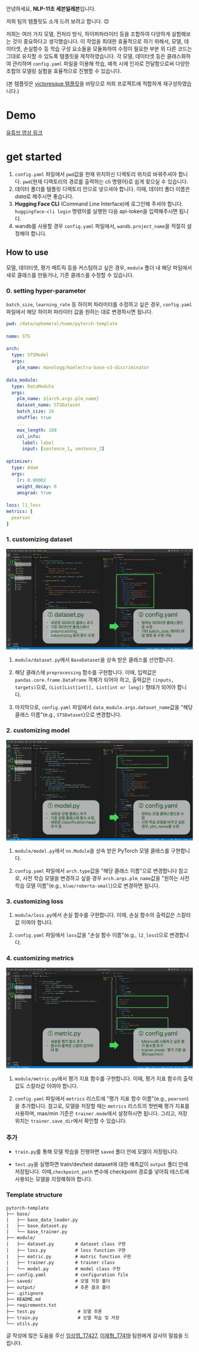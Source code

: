 안녕하세요, **NLP-11조 세븐일레븐**입니다.

저희 팀의 템플릿도 소개 드려 보려고 합니다. 😊

저희는 여러 가지 모델, 전처리 방식, 하이퍼파라미터 등을 조합하여 다양하게 실험해보는 것이 중요하다고 생각했습니다. 이 작업을 최대한 효율적으로 하기 위해서, 모델, 데이터셋, 손실함수 등 학습 구성 요소들을 모듈화하여 수정이 필요한 부분 외 다른 코드는 그대로 유지할 수 있도록 템플릿을 제작하였습니다. 각 모델, 데이터셋 등은 클래스화하여 관리하며 `config.yaml` 파일을 이용해 학습, 예측 시에 인자로 전달함으로써 다양한 조합의 모델링 실험을 효율적으로 진행할 수 있습니다.

(본 템플릿은 [victoresque 템플릿](https://github.com/victoresque/pytorch-template)을 바탕으로 저희 프로젝트에 적합하게 재구성하였습니다.)

# Demo

[유튜브 영상 링크](https://www.youtube.com/watch?v=jgXu96txl6I)

# get started

1. `config.yaml` 파일에서 `pwd`값을 현재 위치하신 디렉토리 위치로 바꿔주셔야 합니다. `pwd`(현재 디렉토리의 경로를 출력하는 cli 명령어)로 쉽게 찾으실 수 있습니다.
2. 데이터 폴더를 템플릿 디렉토리 안으로 넣으셔야 합니다. 이때, 데이터 폴더 이름은 *data*로 해주시면 좋습니다.
3. **Hugging Face CLI** (Command Line Interface)에 로그인해 주셔야 합니다. `huggingface-cli login` 명령어를 실행한 다음 api-token을 입력해주시면 됩니다.
4. wandb를 사용할 경우 `config.yaml` 파일에서, `wandb.project_name`을 적절히 설정해야 합니다.

## How to use

모델, 데이터셋, 평가 메트릭 등을 커스텀하고 싶은 경우, `module` 폴더 내 해당 파일에서 새로 클래스를 만들거나, 기존 클래스를 수정할 수 있습니다.

### 0. setting hyper-parameter

`batch_size`, `learning_rate` 등 하이퍼 파라미터를 수정하고 싶은 경우, `config.yaml` 파일에서 해당 하이퍼 파라미터 값을 원하는 대로 변경하시면 됩니다.

```yaml
pwd: /data/ephemeral/home/pytorch-template

name: STS

arch:
  type: STSModel
  args: 
    plm_name: monologg/koelectra-base-v3-discriminator

data_module:
  type: DataModule
  args:
    plm_name: ${arch.args.plm_name}
    dataset_name: STSDataset
    batch_size: 16
    shuffle: true
    ...
    max_length: 160
    col_info:
      label: label
      input: [sentence_1, sentence_2]

optimizer:
  type: Adam
  args:
    lr: 0.00002
    weight_decay: 0
    amsgrad: true

loss: l1_loss
metrics: [
  pearson
]
```

### 1. customizing dataset
![alt text](picture/dataset.png)
1. `module/dataset.py`에서 `BaseDataset`을 상속 받은 클래스를 선언합니다.

2. 해당 클래스에 `preprocessing` 함수를 구현합니다. 이때, 입력값은 `pandas.core.frame.DataFrame` 객체가 되어야 하고, 출력값은 `(inputs, targets)`으로, `(List[List[int]], List[int or long])` 형태가 되어야 합니다.

3. 마지막으로, `config.yaml` 파일에서 `data_module.args.dataset_name`값을 "해당 클래스 이름"(e.g., `STSDataset`)으로 변경합니다.

### 2. customizing model
![alt text](picture/model.png)
1. `module/model.py`에서 `nn.Module`을 상속 받은 PyTorch 모델 클래스를 구현합니다.

2. `config.yaml` 파일에서 `arch.type`값을 "해당 클래스 이름"으로 변경합니다 
참고로, 사전 학습 모델을 변경하고 싶을 경우 `arch.args.plm_name`값을 "원하는 사전 학습 모델 이름"(e.g., `klue/roberta-small`)으로 변경하면 됩니다.

### 3. customizing loss

1. `module/loss.py`에서 손실 함수를 구현합니다. 이때, 손실 함수의 출력값은 스칼라값 이여야 합니다.

2. `config.yaml` 파일에서 `loss`값을 "손실 함수 이름"(e.g., `l2_loss`)으로 변경합니다.

### 4. customizing metrics
![alt text](picture/metric.png)
1. `module/metric.py`에서 평가 지표 함수를 구현합니다. 이때, 평가 지표 함수의 출력값도 스칼라값 이여야 합니다.

2. `config.yaml` 파일에서 `metrics` 리스트에 "평가 지표 함수 이름"(e.g., `pearson`)을 추가합니다. 참고로, 모델을 저장할 때는 `metrics` 리스트의 첫번째 평가 지표를 사용하며, max/min 기준은 `trainer.mode`에서 설정하시면 됩니다. 그리고, 저장 위치는 `trainer.save_dir`에서 확인할 수 있습니다.

### 추가
- `train.py`를 통해 모델 학습을 진행하면 `saved` 폴더 안에 모델이 저장됩니다.

- `test.py`을 실행하면 train/dev/test dataset에 대한 예측값이 `output` 폴더 안에 저장됩니다. 이때,`checkpoint_path` 변수에 checkpoint 경로를 넣어줘 테스트에 사용되는 모델을 지정해줘야 합니다.

### Template structure

```
pytorch-template
├── base/ 
|   ├── base_data_loader.py
|   ├── base_dataset.py
|	└── base_trainer.py
├── module/   
|   ├── dataset.py        # dataset class 구현
|   ├── loss.py           # loss function 구현
|   ├── matric.py         # matric function 구현
|   ├── trainer.py        # trainer class 
│   └── model.py          # model class 구현
├── config.yaml           # configuration file
├── saved/                # 모델 저장 폴더
├── output/               # 추론 결과 폴더
├── .gitignore
├── README.md               
├── reqirements.txt                            
├── test.py                # 모델 추론
├── train.py               # 모델 학습 및 저장
└── utils.py         
```

글 작성에 많은 도움을 주신 [임상엽_T7427](https://github.com/gityeop), [이재협_T7419](https://github.com/jhyeop) 팀원에게 감사의 말씀을 드립니다.